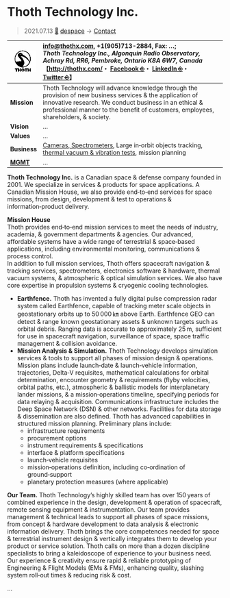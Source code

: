 # Thoth Technology Inc.
> 2021.07.13 [🚀](../../index/index.md) [despace](../index.md) → [Contact](../contact.md)

|[![](../f/contact/t/thoth_tech_logo1_thumb.png)](../f/contact/t/thoth_tech_logo1.png)|<info@thothx.com>, +1(905)713-2884, Fax: …;<br> *Thoth Technology Inc., Algonquin Radio Observatory, Achray Rd, RR6, Pembroke, Ontario K8A 6W7, Canada*<br> 【<http://thothx.com/>・ [Facebook ⎆](https://www.facebook.com/thothtechnology)・ [LinkedIn ⎆](https://www.linkedin.com/company/thoth-technology-inc.)・ [Twitter ⎆](https://www.twitter.com/ThothTechnology)】|
|:--|:--|
|**Mission**|Thoth Technology will advance knowledge through the provision of new business services & the application of innovative research. We conduct business in an ethical & professional manner to the benefit of customers, employees, shareholders, & society.|
|**Vision**|…|
|**Values**|…|
|**Business**|[Cameras, Spectrometers](../cam.md), Large in‑orbit objects tracking, [thermal vacuum & vibration tests](../test.md), mission planning|
|**[MGMT](../mgmt.md)**|…|

**Thoth Technology Inc.** is a Canadian space & defense company founded in 2001. We specialize in services & products for space applications. A Canadian Mission House, we also provide end‑to‑end services for space missions, from design, development & test to operations & information‑product delivery.

**Mission House**  
Thoth provides end‑to‑end mission services to meet the needs of industry, academia, & government departments & agencies. Our advanced, affordable systems have a wide range of terrestrial & space‑based applications, including environmental monitoring, communications & process control.  
In addition to full mission services, Thoth offers spacecraft navigation & tracking services, spectrometers, electronics software & hardware, thermal vacuum systems, & atmospheric & optical simulation services. We also have core expertise in propulsion systems & cryogenic cooling technologies.

   - **Earthfence.** Thoth has invented a fully digital pulse compression radar system called Earthfence, capable of tracking meter scale objects in geostationary orbits up to 50 000 ㎞ above Earth. Earthfence GEO can detect & range known geostationary assets & unknown targets such as orbital debris. Ranging data is accurate to approximately 25 m, sufficient for use in spacecraft navigation, surveillance of space, space traffic management & collision avoidance.
   - **Mission Analysis & Simulation.** Thoth Technology develops simulation services & tools to support all phases of mission design & operations. Mission plans include launch‑date & launch‑vehicle information, trajectories, Delta‑V requisites, mathematical calculations for orbital determination, encounter geometry & requirements (flyby velocities, orbital paths, etc.), atmospheric & ballistic models for interplanetary lander missions, & a mission‑operations timeline, specifying periods for data relaying & acquisition. Communications infrastructure includes the Deep Space Network (DSN) & other networks. Facilities for data storage & dissemination are also defined. Thoth has advanced capabilities in structured mission planning. Preliminary plans include:
      - infrastructure requirements
      - procurement options
      - instrument requirements & specifications
      - interface & platform specifications
      - launch‑vehicle requisites
      - mission‑operations definition, including co‑ordination of ground‑support
      - planetary protection measures (where applicable)

**Our Team.** Thoth Technology’s highly skilled team has over 150 years of combined experience in the design, development & operation of spacecraft, remote sensing equipment & instrumentation. Our team provides management & technical leads to support all phases of space missions, from concept & hardware development to data analysis & electronic information delivery. Thoth brings the core competences needed for space & terrestrial instrument design & vertically integrates them to develop your product or service solution. Thoth calls on more than a dozen discipline specialists to bring a kaleidoscope of experience to your business need. Our experience & creativity ensure rapid & reliable prototyping of Engineering & Flight Models (EMs & FMs), enhancing quality, slashing system roll‑out times & reducing risk & cost.

<p style="page-break-after:always"> </p>

…
